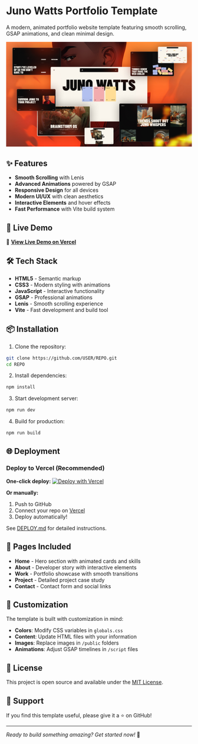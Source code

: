 # Juno Watts Portfolio Template

A modern, animated portfolio website template featuring smooth scrolling, GSAP animations, and clean minimal design.

![Portfolio Preview](public/image1.jpg)

## ✨ Features

- **Smooth Scrolling** with Lenis
- **Advanced Animations** powered by GSAP
- **Responsive Design** for all devices
- **Modern UI/UX** with clean aesthetics
- **Interactive Elements** and hover effects
- **Fast Performance** with Vite build system

## 🚀 Live Demo

🔗 **[View Live Demo on Vercel](https://your-repo-name.vercel.app)**

## 🛠️ Tech Stack

- **HTML5** - Semantic markup
- **CSS3** - Modern styling with animations
- **JavaScript** - Interactive functionality
- **GSAP** - Professional animations
- **Lenis** - Smooth scrolling experience
- **Vite** - Fast development and build tool

## 📦 Installation

1. Clone the repository:
```bash
git clone https://github.com/USER/REPO.git
cd REPO
```

2. Install dependencies:
```bash
npm install
```

3. Start development server:
```bash
npm run dev
```

4. Build for production:
```bash
npm run build
```

## 🌐 Deployment

### Deploy to Vercel (Recommended)

**One-click deploy:**
[![Deploy with Vercel](https://vercel.com/button)](https://vercel.com/new/clone?repository-url=https://github.com/USER/REPO)

**Or manually:**
1. Push to GitHub
2. Connect your repo on [Vercel](https://vercel.com)
3. Deploy automatically!

See [DEPLOY.md](DEPLOY.md) for detailed instructions.

## 📱 Pages Included

- **Home** - Hero section with animated cards and skills
- **About** - Developer story with interactive elements
- **Work** - Portfolio showcase with smooth transitions  
- **Project** - Detailed project case study
- **Contact** - Contact form and social links

## 🎨 Customization

The template is built with customization in mind:

- **Colors**: Modify CSS variables in `globals.css`
- **Content**: Update HTML files with your information
- **Images**: Replace images in `/public` folders
- **Animations**: Adjust GSAP timelines in `/script` files

## 📄 License

This project is open source and available under the [MIT License](LICENSE).

## 🌟 Support

If you find this template useful, please give it a ⭐ on GitHub!

---

*Ready to build something amazing? Get started now!* 🚀
